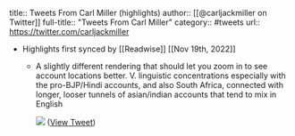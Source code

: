 title:: Tweets From Carl Miller (highlights)
author:: [[@carljackmiller on Twitter]]
full-title:: "Tweets From Carl Miller"
category:: #tweets
url:: https://twitter.com/carljackmiller

- Highlights first synced by [[Readwise]] [[Nov 19th, 2022]]
	- A slightly different rendering that should let you zoom in to see account locations better. V. linguistic concentrations especially with the pro-BJP/Hindi accounts, and also South Africa, connected with longer, looser tunnels of asian/indian accounts that tend to mix in English 
	  
	  ![](https://pbs.twimg.com/media/FOKHTcJWQAQWVch.jpg) ([View Tweet](https://twitter.com/carljackmiller/status/1504914428042653700))
